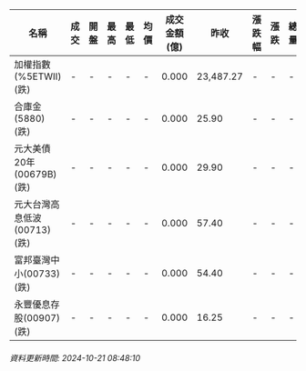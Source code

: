 | 名稱 | 成交 | 開盤 | 最高 | 最低 | 均價 | 成交金額(億) | 昨收 | 漲跌幅 | 漲跌 | 總量 | 昨量 | 振幅 |
| -------- | -------- | -------- | -------- |-------- | -------- | -------- |-------- |-------- |-------- | -------- | -------- |-------- |
|加權指數(%5ETWII) (跌)|-|-|-|-|-|0.000|23,487.27|-|-|-|-|0.00%|
|合庫金(5880) (跌)|-|-|-|-|-|0.000|25.90|-|-|-|-|0.00%|
|元大美債20年(00679B) (跌)|-|-|-|-|-|0.000|29.90|-|-|-|-|0.00%|
|元大台灣高息低波(00713) (跌)|-|-|-|-|-|0.000|57.40|-|-|-|-|0.00%|
|富邦臺灣中小(00733) (跌)|-|-|-|-|-|0.000|54.40|-|-|-|-|0.00%|
|永豐優息存股(00907) (跌)|-|-|-|-|-|0.000|16.25|-|-|-|-|0.00%|
###### 資料更新時間: 2024-10-21 08:48:10
